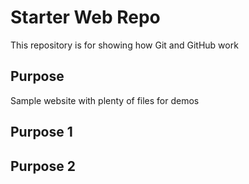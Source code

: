 # Starter Web Repo

This repository is for showing how Git and GitHub work

## Purpose

Sample website with plenty of files for demos

## Purpose 1

## Purpose 2